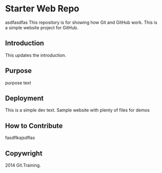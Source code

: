 # Starter Web Repo

asdfasdfas
This repository is for showing how Git and GitHub work.
This is a simple website project for GitHub.

## Introduction

This updates the introduction.

## Purpose

purpose text

## Deployment

This is a simple dev text.
Sample website with plenty of files for demos

## How to Contribute

fasdflkajsdflas

## Copywright

2014 Git.Training.
